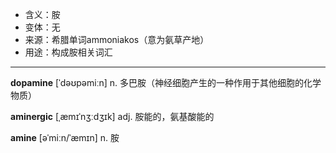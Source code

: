 - <span class="definition">含义：胺</span>
- <span class="definition">变体：无</span>
- <span class="definition">来源：希腊单词ammoniakos（意为氨草产地）</span>
- <span class="definition">用途：构成胺相关词汇</span>

---

<span class="vocabulary">**dopamine**</span> [ˈdəʊpəmiːn] n. 多巴胺（神经细胞产生的一种作用于其他细胞的化学物质）

<span class="vocabulary">**aminergic**</span> [ˌæmɪˈnʒːdʒɪk] adj. 胺能的，氨基酸能的

<span class="vocabulary">**amine**</span> [əˈmiːn/ˈæmɪn] n. 胺